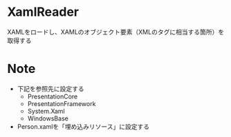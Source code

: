 # XamlReader

XAMLをロードし、XAMLのオブジェクト要素（XMLのタグに相当する箇所）を取得する


# Note

- 下記を参照先に設定する
    - PresentationCore
    - PresentationFramework
    - System.Xaml
    - WindowsBase
- Person.xamlを「埋め込みリソース」に設定する
